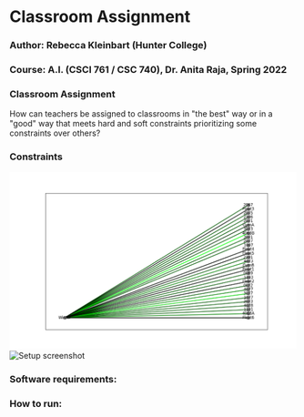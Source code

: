 # Classroom Assignment


### Author: Rebecca Kleinbart (Hunter College) 
### Course: A.I. (CSCI 761 / CSC 740), Dr. Anita Raja, Spring 2022

### Classroom Assignment
How can teachers be assigned to classrooms in "the best" way or in a "good" way that meets hard and soft constraints prioritizing some constraints over others? 


### Constraints



![Setup screenshot](images/weight_zero_bipartite_winter.png)
![Setup screenshot](images/weight_zero_bipartite.png.png)



### Software requirements:

### How to run:

